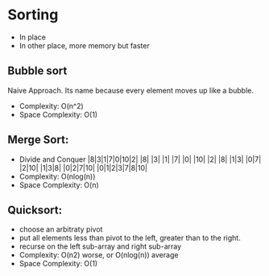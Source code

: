# Sorting

- In place 
- In other place, more memory but  faster

## Bubble sort
Naive Approach. Its name because every element moves up like a bubble.
- Complexity: O(n^2)
- Space Complexity: O(1)

## Merge Sort: 
- Divide and Conquer
     |8|3|1|7|0|10|2|
|8| |3| |1| |7| |0| |10| |2|
   |8| |1|3| |0|7| |2|10|
     |1|3|8| |0|2|7|10|
      |0|1|2|3|7|8|10|
- Complexity: O(nlog(n))
- Space Complexity: O(n)

## Quicksort:
- choose an arbitraty pivot
- put all elements less than pivot to the left, greater than to the right. 
- recurse on the left sub-array and right sub-array
- Complexity: O(n2) worse, or O(nlog(n)) average
- Space Complexity: O(1)


